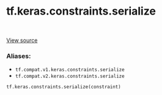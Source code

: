 <div itemscope itemtype="http://developers.google.com/ReferenceObject">
<meta itemprop="name" content="tf.keras.constraints.serialize" />
<meta itemprop="path" content="Stable" />
</div>

# tf.keras.constraints.serialize

<!-- Insert buttons -->

<table class="tfo-notebook-buttons tfo-api" align="left">
</table>

<a target="_blank" href="/code/stable/tensorflow/python/keras/constraints.py">View source</a>



<!-- Start diff -->


### Aliases:

* `tf.compat.v1.keras.constraints.serialize`
* `tf.compat.v2.keras.constraints.serialize`


``` python
tf.keras.constraints.serialize(constraint)
```



<!-- Placeholder for "Used in" -->

